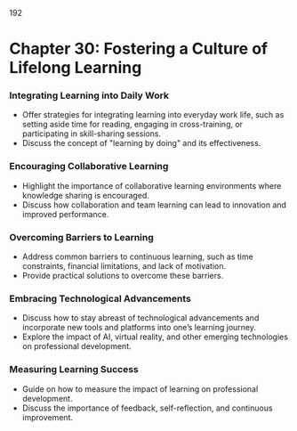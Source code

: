 192


# **Chapter 30: Fostering a Culture of Lifelong Learning**

### **Integrating Learning into Daily Work**

- Offer strategies for integrating learning into everyday work life, such as setting aside time for reading, 
engaging in cross-training, or participating in skill-sharing sessions.
- Discuss the concept of "learning by doing" and its effectiveness.

### **Encouraging Collaborative Learning**

- Highlight the importance of collaborative learning environments where knowledge sharing is 
encouraged.
- Discuss how collaboration and team learning can lead to innovation and improved performance.

### **Overcoming Barriers to Learning**

- Address common barriers to continuous learning, such as time constraints, financial limitations, and 
lack of motivation.
- Provide practical solutions to overcome these barriers.

### **Embracing Technological Advancements**

- Discuss how to stay abreast of technological advancements and incorporate new tools and platforms 
into one’s learning journey.
- Explore the impact of AI, virtual reality, and other emerging technologies on professional development.

### **Measuring Learning Success**

- Guide on how to measure the impact of learning on professional development.
- Discuss the importance of feedback, self-reflection, and continuous improvement.